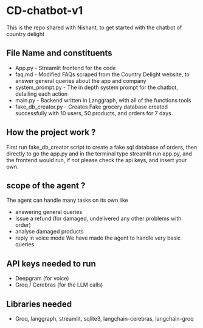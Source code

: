 # CD-chatbot-v1
This is the repo shared with Nishant, to get started with the chatbot of country delight

## File Name and constituents
- App.py - Streamlit frontend for the code
- faq.md - Modified FAQs scraped from the Country Delight website, to answer general queries about the app and company
- system_prompt.py - The in depth system prompt for the chatbot, detailing each action
- main.py - Backend written in Langgraph, with all of the functions tools
- fake_db_creator.py - Creates Fake grocery database created successfully with 10 users, 50 products, and orders for 7 days.

## How the project work ?
First run fake_db_creator script to create a fake sql database of orders, then directly to go the app.py and in the terminal type streamlit run app.py, and the frontend would run, if not please check the api keys, and insert your own. 

## scope of the agent ?
The agent can handle many tasks on its own like 
- answering general queries 
- Issue a refund (for damaged, undelivered any other problems with order)
- analyse damaged products
- reply in voice mode 
We have made the agent to handle very basic queries. 

## API keys needed to run
- Deepgram (for voice)
- Groq / Cerebras (for the LLM calls)

## Libraries needed 
- Groq, langgraph, streamlit, sqlite3, langchain-cerebras, langchain-groq
